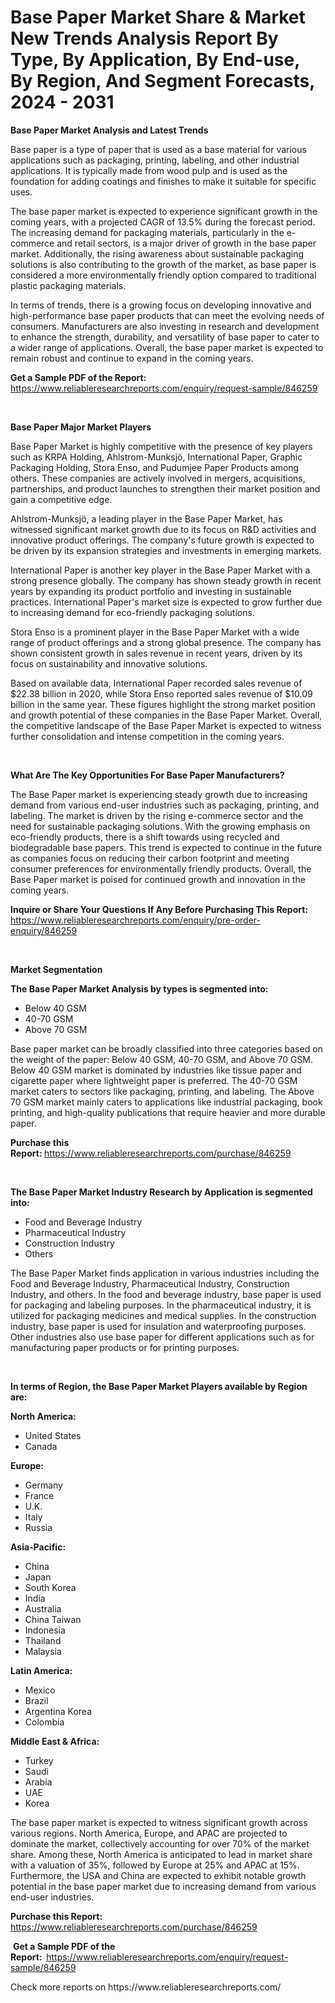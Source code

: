 <p><h1>Base Paper Market Share & Market New Trends Analysis Report By Type, By Application, By End-use, By Region, And Segment Forecasts, 2024 - 2031</h1></p><p><strong>Base Paper Market Analysis and Latest Trends</strong></p>
<p><p>Base paper is a type of paper that is used as a base material for various applications such as packaging, printing, labeling, and other industrial applications. It is typically made from wood pulp and is used as the foundation for adding coatings and finishes to make it suitable for specific uses.</p><p>The base paper market is expected to experience significant growth in the coming years, with a projected CAGR of 13.5% during the forecast period. The increasing demand for packaging materials, particularly in the e-commerce and retail sectors, is a major driver of growth in the base paper market. Additionally, the rising awareness about sustainable packaging solutions is also contributing to the growth of the market, as base paper is considered a more environmentally friendly option compared to traditional plastic packaging materials.</p><p>In terms of trends, there is a growing focus on developing innovative and high-performance base paper products that can meet the evolving needs of consumers. Manufacturers are also investing in research and development to enhance the strength, durability, and versatility of base paper to cater to a wider range of applications. Overall, the base paper market is expected to remain robust and continue to expand in the coming years.</p></p>
<p><strong>Get a Sample PDF of the Report:&nbsp;</strong> <a href="https://www.reliableresearchreports.com/enquiry/request-sample/846259">https://www.reliableresearchreports.com/enquiry/request-sample/846259</a></p>
<p>&nbsp;</p>
<p><strong>Base Paper Major Market Players</strong></p>
<p><p>Base Paper Market is highly competitive with the presence of key players such as KRPA Holding, Ahlstrom-Munksjö, International Paper, Graphic Packaging Holding, Stora Enso, and Pudumjee Paper Products among others. These companies are actively involved in mergers, acquisitions, partnerships, and product launches to strengthen their market position and gain a competitive edge.</p><p>Ahlstrom-Munksjö, a leading player in the Base Paper Market, has witnessed significant market growth due to its focus on R&D activities and innovative product offerings. The company's future growth is expected to be driven by its expansion strategies and investments in emerging markets.</p><p>International Paper is another key player in the Base Paper Market with a strong presence globally. The company has shown steady growth in recent years by expanding its product portfolio and investing in sustainable practices. International Paper's market size is expected to grow further due to increasing demand for eco-friendly packaging solutions.</p><p>Stora Enso is a prominent player in the Base Paper Market with a wide range of product offerings and a strong global presence. The company has shown consistent growth in sales revenue in recent years, driven by its focus on sustainability and innovative solutions.</p><p>Based on available data, International Paper recorded sales revenue of $22.38 billion in 2020, while Stora Enso reported sales revenue of $10.09 billion in the same year. These figures highlight the strong market position and growth potential of these companies in the Base Paper Market. Overall, the competitive landscape of the Base Paper Market is expected to witness further consolidation and intense competition in the coming years.</p></p>
<p>&nbsp;</p>
<p><strong>What Are The Key Opportunities For Base Paper Manufacturers?</strong></p>
<p><p>The Base Paper market is experiencing steady growth due to increasing demand from various end-user industries such as packaging, printing, and labeling. The market is driven by the rising e-commerce sector and the need for sustainable packaging solutions. With the growing emphasis on eco-friendly products, there is a shift towards using recycled and biodegradable base papers. This trend is expected to continue in the future as companies focus on reducing their carbon footprint and meeting consumer preferences for environmentally friendly products. Overall, the Base Paper market is poised for continued growth and innovation in the coming years.</p></p>
<p><strong>Inquire or Share Your Questions If Any Before Purchasing This Report:</strong> <a href="https://www.reliableresearchreports.com/enquiry/pre-order-enquiry/846259">https://www.reliableresearchreports.com/enquiry/pre-order-enquiry/846259</a></p>
<p>&nbsp;</p>
<p><strong>Market Segmentation</strong></p>
<p><strong>The Base Paper Market Analysis by types is segmented into:</strong></p>
<p><ul><li>Below 40 GSM</li><li>40-70 GSM</li><li>Above 70 GSM</li></ul></p>
<p><p>Base paper market can be broadly classified into three categories based on the weight of the paper: Below 40 GSM, 40-70 GSM, and Above 70 GSM. Below 40 GSM market is dominated by industries like tissue paper and cigarette paper where lightweight paper is preferred. The 40-70 GSM market caters to sectors like packaging, printing, and labeling. The Above 70 GSM market mainly caters to applications like industrial packaging, book printing, and high-quality publications that require heavier and more durable paper.</p></p>
<p><strong>Purchase this Report:&nbsp;</strong><a href="https://www.reliableresearchreports.com/purchase/846259">https://www.reliableresearchreports.com/purchase/846259</a></p>
<p>&nbsp;</p>
<p><strong>The Base Paper Market Industry Research by Application is segmented into:</strong></p>
<p><ul><li>Food and Beverage Industry</li><li>Pharmaceutical Industry</li><li>Construction Industry</li><li>Others</li></ul></p>
<p><p>The Base Paper Market finds application in various industries including the Food and Beverage Industry, Pharmaceutical Industry, Construction Industry, and others. In the food and beverage industry, base paper is used for packaging and labeling purposes. In the pharmaceutical industry, it is utilized for packaging medicines and medical supplies. In the construction industry, base paper is used for insulation and waterproofing purposes. Other industries also use base paper for different applications such as for manufacturing paper products or for printing purposes.</p></p>
<p>&nbsp;</p>
<p><strong>In terms of Region, the Base Paper Market Players available by Region are:</strong></p>
<p>
    <p> <strong> North America: </strong>
        <ul>
            <li>United States</li>
            <li>Canada</li>
        </ul>
        </p> 
    <p> <strong> Europe: </strong>
        <ul>
            <li>Germany</li>
            <li>France</li>
            <li>U.K.</li>
            <li>Italy</li>
            <li>Russia</li>
        </ul>
        </p> 
    <p> <strong> Asia-Pacific: </strong>
        <ul>
            <li>China</li>
            <li>Japan</li>
            <li>South Korea</li>
            <li>India</li>
            <li>Australia</li>
            <li>China Taiwan</li>
            <li>Indonesia</li>
            <li>Thailand</li>
            <li>Malaysia</li>
        </ul>
        </p> 
    <p> <strong> Latin America: </strong>
        <ul>
            <li>Mexico</li>
            <li>Brazil</li>
            <li>Argentina Korea</li>
            <li>Colombia</li>
        </ul>
        </p> 
    <p> <strong> Middle East & Africa: </strong>
        <ul>
            <li>Turkey</li>
            <li>Saudi</li>
            <li>Arabia</li>
            <li>UAE</li>
            <li>Korea</li>
        </ul>
    </p>
    </p>
<p><p>The base paper market is expected to witness significant growth across various regions. North America, Europe, and APAC are projected to dominate the market, collectively accounting for over 70% of the market share. Among these, North America is anticipated to lead in market share with a valuation of 35%, followed by Europe at 25% and APAC at 15%. Furthermore, the USA and China are expected to exhibit notable growth potential in the base paper market due to increasing demand from various end-user industries.</p></p>
<p><strong>Purchase this Report: </strong><a href="https://www.reliableresearchreports.com/purchase/846259">https://www.reliableresearchreports.com/purchase/846259</a></p>
<p>&nbsp;<strong>Get a Sample PDF of the Report:&nbsp;&nbsp;</strong><a href="https://www.reliableresearchreports.com/enquiry/request-sample/846259">https://www.reliableresearchreports.com/enquiry/request-sample/846259</a></p>
<p><strong></strong></p>
<p>Check more reports on https://www.reliableresearchreports.com/</p>